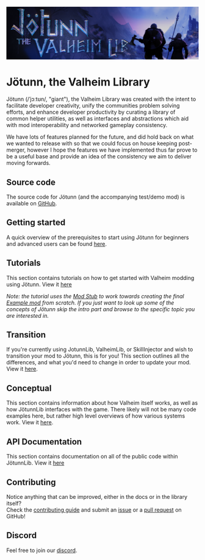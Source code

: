 ﻿![Banner](images/banner.png)

# Jötunn, the Valheim Library

Jötunn (/ˈjɔːtʊn/, "giant"), the Valheim Library was created with the intent to facilitate developer creativity, unify the communities problem solving efforts, and enhance developer productivity by curating a library of common helper utilities, as well as interfaces and abstractions which aid with mod interoperability and networked gameplay consistency.

We have lots of features planned for the future, and did hold back on what we wanted to release with so that we could focus on house keeping post-merger, however I hope the features we have implemented thus far prove to be a useful base and provide an idea of the consistency we aim to deliver moving forwards.

## Source code
The source code for Jötunn (and the accompanying test/demo mod) is available on [GitHub](https://github.com/Valheim-Modding).

## Getting started
A quick overview of the prerequisites to start using Jötunn for beginners and advanced users can be found [here](tutorials/getting-started.md).

## Tutorials
This section contains tutorials on how to get started with Valheim modding using Jötunn. View it [here](tutorials/intro.md)

_Note: the tutorial uses the [Mod Stub](https://github.com/Valheim-Modding/JotunnModStub) to work towards creating the final [Example mod](https://github.com/Valheim-Modding/JotunnModExample) from scratch. If you just want to look up some of the concepts of Jötunn skip the intro part and browse to the specific topic you are interested in._

## Transition
If you're currently using JotunnLib, ValheimLib, or SkillInjector and wish to transition your mod to Jötunn, this is for you!
This section outlines all the differences, and what you'd need to change in order to update your mod. View it [here](transition/overview.md).  

## Conceptual
This section contains information about how Valheim itself works, as well as how JötunnLib interfaces with the game. There likely will not be many code examples here, but rather high level overviews of how various systems work. View it [here](conceptual/intro.md). 

## API Documentation
This section contains documentation on all of the public code within JötunnLib. View it [here](xref:Jotunn)

## Contributing
Notice anything that can be improved, either in the docs or in the library itself?  
Check the [contributing guide](https://github.com/Valheim-Modding/Jotunn/blob/dev/CONTRIBUTING.md) and submit an [issue](https://github.com/Valheim-Modding/Jotunn/issues) or a [pull request](https://github.com/Valheim-Modding/Jotunn/pulls) on GitHub!

## Discord
Feel free to join our [discord](https://discord.gg/DdUt6g7gyA).
